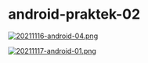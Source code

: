 # android-praktek-02

[![20211116-android-04.png](https://i.postimg.cc/wTkwxr7M/20211116-android-04.png)](https://postimg.cc/gnnVNNyb)

[![20211117-android-01.png](https://i.postimg.cc/BQ3zrckC/20211117-android-01.png)](https://postimg.cc/3WL9ppKy)
